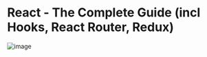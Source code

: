 # React - The Complete Guide (incl Hooks, React Router, Redux)
![image](https://user-images.githubusercontent.com/109369193/187686100-f88d063c-078a-45d4-b016-cbc679c455b9.png)

